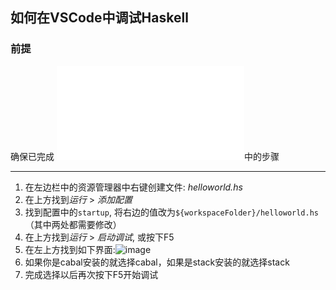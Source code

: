 ## 如何在VSCode中调试Haskell
### 前提

确保已完成 ![Install](./install.md)中的步骤

---
1. 在左边栏中的资源管理器中右键创建文件: *helloworld.hs*
2. 在上方找到*运行* > *添加配置*
3. 找到配置中的`startup`, 将右边的值改为`${workspaceFolder}/helloworld.hs`（其中两处都需要修改）
4. 在上方找到*运行* > *启动调试*, 或按下F5
5. 在左上方找到如下界面:![image](https://user-images.githubusercontent.com/84715902/135362072-27fcc67f-3793-4b24-8585-ff5af7770f50.png)
6. 如果你是cabal安装的就选择cabal，如果是stack安装的就选择stack
7. 完成选择以后再次按下F5开始调试
